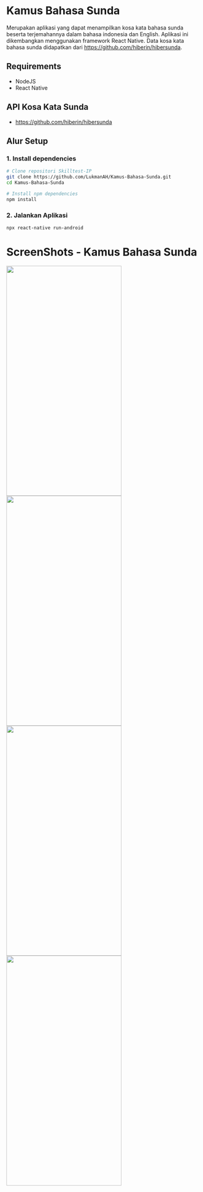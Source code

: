# Kamus Bahasa Sunda
Merupakan aplikasi yang dapat menampilkan kosa kata bahasa sunda beserta terjemahannya dalam bahasa indonesia dan English. Aplikasi ini dikembangkan menggunakan framework React Native. Data kosa kata bahasa sunda didapatkan dari https://github.com/hiberin/hibersunda. 

## Requirements

- NodeJS
- React Native

## API Kosa Kata Sunda 
- https://github.com/hiberin/hibersunda

## Alur Setup

### 1. Install dependencies

```sh
# Clone repositori Skilltest-IP
git clone https://github.com/LukmanAH/Kamus-Bahasa-Sunda.git
cd Kamus-Bahasa-Sunda

# Install npm dependencies
npm install
```

### 2. Jalankan Aplikasi
```
npx react-native run-android
```

# ScreenShots - Kamus Bahasa Sunda

<img src="https://user-images.githubusercontent.com/56007339/219726427-7b771195-4114-4b34-96b0-509ed78ba0f2.jpg" width="300" height="600">

<img src="https://user-images.githubusercontent.com/56007339/219726453-a7238d2f-5fd5-4e79-94f2-748936da6948.jpg" width="300" height="600">

<img src="https://user-images.githubusercontent.com/56007339/219726480-25288765-e90b-4d5c-bc6f-8c5f141d839e.jpg" width="300" height="600">

<img src="https://user-images.githubusercontent.com/56007339/219726501-f2ff79f5-b5bd-4fc5-b77f-3536c26e0104.jpg" width="300" height="600">


